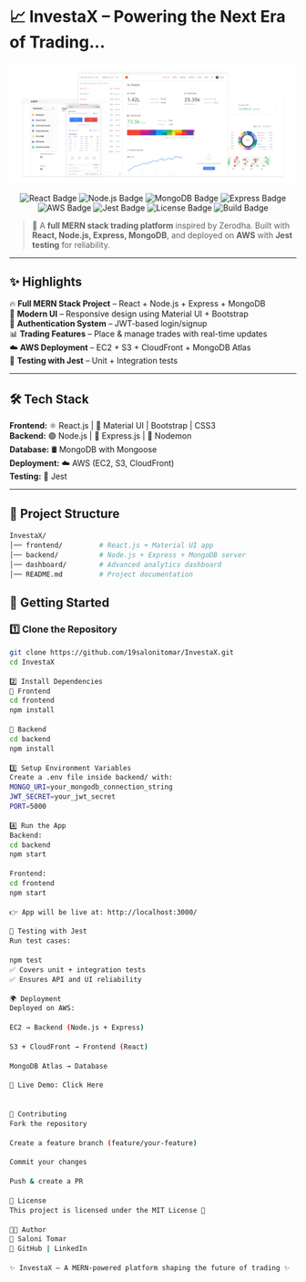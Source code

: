 # 📈 InvestaX – Powering the Next Era of Trading...

![Homepage Screenshot](./frontend/public/media/images/homeHero.png)  

<p align="center">
  <img src="https://img.shields.io/badge/Frontend-React.js-blue?logo=react" alt="React Badge"/>
  <img src="https://img.shields.io/badge/Backend-Node.js-green?logo=node.js" alt="Node.js Badge"/>
  <img src="https://img.shields.io/badge/Database-MongoDB-brightgreen?logo=mongodb" alt="MongoDB Badge"/>
  <img src="https://img.shields.io/badge/Framework-Express.js-lightgrey?logo=express" alt="Express Badge"/>
  <img src="https://img.shields.io/badge/Cloud-AWS-orange?logo=amazon-aws" alt="AWS Badge"/>
  <img src="https://img.shields.io/badge/Testing-Jest-red?logo=jest" alt="Jest Badge"/>
  <img src="https://img.shields.io/badge/License-MIT-yellow" alt="License Badge"/>
  <img src="https://img.shields.io/badge/Build-Passing-brightgreen" alt="Build Badge"/>
</p>  

> 🚀 A **full MERN stack trading platform** inspired by Zerodha. Built with **React, Node.js, Express, MongoDB**, and deployed on **AWS** with **Jest testing** for reliability.  

---

## ✨ Highlights  

🔥 **Full MERN Stack Project** – React + Node.js + Express + MongoDB  
🎨 **Modern UI** – Responsive design using Material UI + Bootstrap  
🔑 **Authentication System** – JWT-based login/signup  
📊 **Trading Features** – Place & manage trades with real-time updates  
☁️ **AWS Deployment** – EC2 + S3 + CloudFront + MongoDB Atlas  
🧪 **Testing with Jest** – Unit + Integration tests  

---

## 🛠️ Tech Stack  

**Frontend:** ⚛️ React.js | 🎨 Material UI | Bootstrap | CSS3  
**Backend:** 🟢 Node.js | 🚀 Express.js | 🔄 Nodemon  
**Database:** 🛢️ MongoDB with Mongoose  
**Deployment:** ☁️ AWS (EC2, S3, CloudFront)  
**Testing:** 🧪 Jest  

---

## 📂 Project Structure  

```bash
InvestaX/
│── frontend/         # React.js + Material UI app
│── backend/          # Node.js + Express + MongoDB server
│── dashboard/        # Advanced analytics dashboard
│── README.md         # Project documentation
```

## 🚀 Getting Started  

### 1️⃣ Clone the Repository  
```bash
git clone https://github.com/19salonitomar/InvestaX.git
cd InvestaX

2️⃣ Install Dependencies
🔹 Frontend
cd frontend
npm install

🔹 Backend
cd backend
npm install

3️⃣ Setup Environment Variables
Create a .env file inside backend/ with:
MONGO_URI=your_mongodb_connection_string
JWT_SECRET=your_jwt_secret
PORT=5000

4️⃣ Run the App
Backend:
cd backend
npm start

Frontend:
cd frontend
npm start

👉 App will be live at: http://localhost:3000/

🧪 Testing with Jest
Run test cases:

npm test
✅ Covers unit + integration tests
✅ Ensures API and UI reliability

🌍 Deployment
Deployed on AWS:

EC2 → Backend (Node.js + Express)

S3 + CloudFront → Frontend (React)

MongoDB Atlas → Database

🔗 Live Demo: Click Here


🤝 Contributing
Fork the repository

Create a feature branch (feature/your-feature)

Commit your changes

Push & create a PR

📜 License
This project is licensed under the MIT License 📄

👩‍💻 Author
👤 Saloni Tomar
🔗 GitHub | LinkedIn

✨ InvestaX – A MERN-powered platform shaping the future of trading ✨


